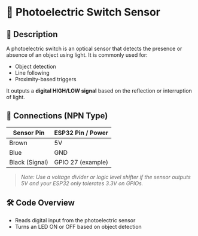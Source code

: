# 🔦 Photoelectric Switch Sensor

## 📖 Description
A photoelectric switch is an optical sensor that detects the presence or absence of an object using light. It is commonly used for:
- Object detection
- Line following
- Proximity-based triggers

It outputs a **digital HIGH/LOW signal** based on the reflection or interruption of light.

## 🔌 Connections (NPN Type)
| Sensor Pin | ESP32 Pin / Power |
|------------|-------------------|
| Brown      | 5V                |
| Blue       | GND               |
| Black (Signal) | GPIO 27 (example) |

> *Note: Use a voltage divider or logic level shifter if the sensor outputs 5V and your ESP32 only tolerates 3.3V on GPIOs.*

## 🛠️ Code Overview
- Reads digital input from the photoelectric sensor
- Turns an LED ON or OFF based on object detection

